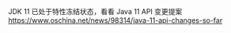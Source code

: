 JDK 11 已处于特性冻结状态，看看 Java 11 API 变更提案
https://www.oschina.net/news/98314/java-11-api-changes-so-far




